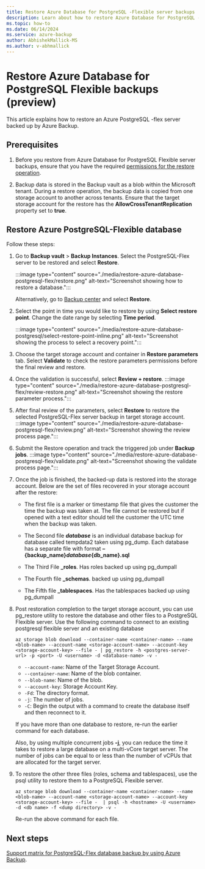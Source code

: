 ```yaml
---
title: Restore Azure Database for PostgreSQL -Flexible server backups
description: Learn about how to restore Azure Database for PostgreSQL -Flexible backups.
ms.topic: how-to
ms.date: 06/14/2024
ms.service: azure-backup
author: AbhishekMallick-MS
ms.author: v-abhmallick
---
```


# Restore Azure Database for PostgreSQL Flexible backups (preview)

This article explains how to restore an Azure PostgreSQL -flex server backed up by Azure Backup.

## Prerequisites

1. Before you restore from Azure Database for PostgreSQL Flexible server backups, ensure that you have the required [permissions for the restore operation](backup-azure-database-postgresql-flex-overview.md#permissions-for-backup).

2. Backup data is stored in the Backup vault as a blob within the Microsoft tenant. During a restore operation, the backup data is copied from one storage account to another across tenants. Ensure that the target storage account for the restore has the **AllowCrossTenantReplication** property set to **true**.

## Restore Azure PostgreSQL-Flexible database

Follow these steps:

1. Go to **Backup vault** > **Backup Instances**. Select the PostgreSQL-Flex server to be restored and select **Restore**.

   :::image type="content" source="./media/restore-azure-database-postgresql-flex/restore.png" alt-text="Screenshot showing how to restore a database.":::

   Alternatively, go to [Backup center](./backup-center-overview.md) and select **Restore**.	  
  
1. Select the point in time you would like to restore by using **Select restore point**. Change the date range by selecting **Time period**.

   :::image type="content" source="./media/restore-azure-database-postgresql/select-restore-point-inline.png" alt-text="Screenshot showing the process to select a recovery point.":::

1. Choose the target storage account and container in **Restore parameters** tab. Select **Validate** to check the restore parameters permissions before the final review and restore.

1. Once the validation is successful, select **Review + restore**.
   :::image type="content" source="./media/restore-azure-database-postgresql-flex/review-restore.png" alt-text="Screenshot showing the restore parameter process.":::

1. After final review of the parameters, select **Restore** to restore the selected PostgreSQL-Flex server backup in target storage account.
   :::image type="content" source="./media/restore-azure-database-postgresql-flex/review.png" alt-text="Screenshot showing the review process page."::: 
   
1. Submit the Restore operation and track the triggered job under **Backup jobs**.
   :::image type="content" source="./media/restore-azure-database-postgresql-flex/validate.png" alt-text="Screenshot showing the validate process page.":::

1. Once the job is finished, the backed-up data is restored into the storage account. Below are the set of files recovered in your storage account after the restore:

   - The first file is a marker or timestamp file that gives the customer the time the backup was taken at. The file cannot be restored but if opened with a text editor should tell the customer the UTC time when the backup was taken.
     
   - The Second file **_database_** is an individual database backup for database called tempdata2 taken using pg_dump. Each database has a separate file with format **– {backup_name}_database_{db_name}.sql**
     
   - The Third File **_roles**. Has roles backed up using pg_dumpall
 
   - The Fourth file **_schemas**. backed up using pg_dumpall
     
   - The Fifth file **_tablespaces**. Has the tablespaces backed up using pg_dumpall

1. Post restoration completion to the target storage account, you can use pg_restore utility to restore the database and other files to a PostgreSQL Flexible server. Use the following command to connect to an existing postgresql flexible server and an existing database

   `az storage blob download --container-name <container-name> --name <blob-name> --account-name <storage-account-name> --account-key <storage-account-key> --file - | pg_restore -h <postgres-server-url> -p <port> -U <username> -d <database-name> -v -`

   * `--account-name`: Name of the Target Storage Account.
   * `--container-name`: Name of the blob container.
   * `--blob-name`: Name of the blob.
   * `--account-key`: Storage Account Key.
   * `-Fd`: The directory format.   
   * `-j`: The number of jobs.   
   * `-C`: Begin the output with a command to create the database itself and then reconnect to it.     

   If you have more than one database to restore, re-run the earlier command for each database.

   Also, by using multiple concurrent jobs **-j**, you can reduce the time it takes to restore a large database on a multi-vCore target server. The number of jobs can be equal to or less than the number of vCPUs that are allocated for the target server.

1. To restore the other three files (roles, schema and tablespaces), use the psql utility to restore them to a PostgreSQL Flexible server.

    `az storage blob download --container-name <container-name> --name <blob-name> --account-name <storage-account-name> --account-key <storage-account-key> --file - 
     | psql -h <hostname> -U <username> -d <db name> -f <dump directory> -v -`

   Re-run the above command for each file.
 
## Next steps

[Support matrix for PostgreSQL-Flex database backup by using Azure Backup](backup-azure-database-postgresql-flex-support-matrix.md).
